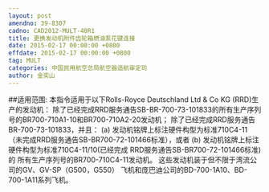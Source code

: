 ```yaml
---
layout: post
amendno: 39-8307
cadno: CAD2012-MULT-40R1
title: 更换发动机附件齿轮箱燃油泵花键连接
date: 2015-02-17 00:00:00 +0800
effdate: 2015-02-17 00:00:00 +0800
tag: MULT
categories: 中国民用航空总局航空器适航审定司
author: 金奕山
---
```


##适用范围:
本指令适用于以下Rolls-Royce Deutschland Ltd & Co KG (RRD)生产的发动机：
除了已经完成RRD服务通告SB-BR-700-73-101833的所有生产序列号的BR700-710A1-10和BR700-710A2-20发动机；
除了已经完成RRD服务通告BR-700-73-101833，并且：
(a) 发动机铭牌上标注硬件构型为标准710C4-11（未完成RRD服务通告SB-BR700-72-101466标准），或者
(b) 发动机铭牌上标注硬件构型为标准710C4-11/10(已经完成
RRD服务通告SB-BR700-72-101466标准)的
所有生产序列号的BR700-710C4-11发动机。
这些发动机装于但不限于湾流公司的GV、GV-SP（G500，G550）
飞机和庞巴迪公司的BD-700-1A10、BD-700-1A11系列飞机。

